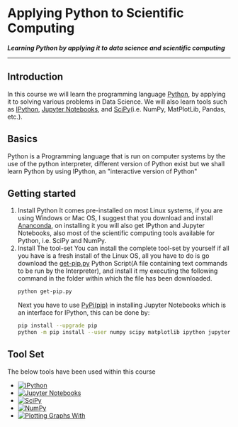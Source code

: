 # Applying Python to Scientific Computing
***Learning Python by applying it to data science and scientific computing***
___

## Introduction
In this course we will learn the programming language [Python](https://python.org), by applying it to solving various problems in Data Science. We will also learn tools such as [IPython](https://ipython.org), [Jupyter Notebooks](https://jupyter.org), and [SciPy](https://scipy.org)(i.e. NumPy, MatPlotLib, Pandas, etc.).

## Basics
Python is a Programming language that is run on computer systems by the use of the python interpreter, different version of Python exist but we shall learn Python by using IPython, an "interactive version of Python"

## Getting started
1. Install Python
    It comes pre-installed on most Linux systems, if you are using Windows or Mac OS, I suggest that you download and install [Ananconda](https://anaconda.com), on installing it you will also get IPython and Jupyter Notebooks, also most of the scientific computing tools available for Python, i.e. SciPy and NumPy.
2. Install The tool-set
    You can install the complete tool-set by yourself if all you have is a fresh install of the Linux OS, all you have to do is go download the [get-pip.py](https://bootstrap.pypa.io/get-pip.py) Python Script(A file containing text commands to be run by the Interpreter), and install it my executing the following command in the folder within which the file has been downloaded.
    ```bash
    python get-pip.py
    ```
    Next you have to use [PyPi(pip)](https://pypi.org/project/pip) in installing Jupyter Notebooks which is an interface for IPython, this can be done by:
    ```bash
    pip install --upgrade pip
    python -m pip install --user numpy scipy matplotlib ipython jupyter pandas sympy nose
    ```

## Tool Set
The below tools have been used within this course

* [![iPython](http://ipython.org/_static/IPy_header.png)](https://ipython.org)
* [![Jupyter Notebooks](http://jupyter.org/assets/nav_logo.svg)](https://jupyter.org)
* [![SciPy](https://scipy.org/_static/images/scipy_med.png)](https://scipy.org)
* [![NumPy](http://www.numpy.org/_static/numpy_logo.png)](https://numpy.org)
* [![Plotting Graphs With](https://matplotlib.org/_static/logo2.png)](https://matplotlib.org)
